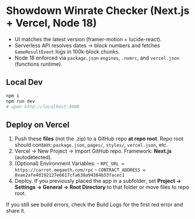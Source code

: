 # Showdown Winrate Checker (Next.js + Vercel, Node 18)

- UI matches the latest version (framer-motion + lucide-react).
- Serverless API resolves dates → block numbers and fetches `GameResultEvent` logs in 100k-block chunks.
- Node 18 enforced via `package.json` `engines`, `.nvmrc`, and `vercel.json` (functions runtime).

## Local Dev
```bash
npm i
npm run dev
# open http://localhost:3000
```

## Deploy on Vercel
1) Push these **files** (not the .zip) to a GitHub repo **at repo root**.   Repo root should contain: `package.json`, `pages/`, `styles/`, `vercel.json`, etc.
2) Vercel → New Project → Import GitHub repo.   Framework: **Next.js** (autodetected).
3) (Optional) Environment Variables:   - `RPC_URL = https://carrot.megaeth.com/rpc`   - `CONTRACT_ADDRESS = 0xae2afe4d192127e6617cfa638a94384b53facec1`
4) Deploy. If you previously placed the app in a subfolder, set **Project → Settings → General → Root Directory** to that folder or move files to repo root.

If you still see build errors, check the Build Logs for the first red error and share it.
